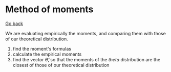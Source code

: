 # Method of moments

[Go back](../index.md#estimators-and-likelihood)

We are evaluating empirically the moments, and comparing them with those of our theoretical distribution.

1. find the moment's formulas
2. calculate the empirical moments
3. find the vector $\hat\theta$, so that the moments of the $theta$ distribution are the closest of those of our theoretical distribution